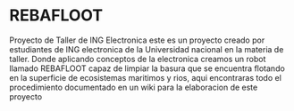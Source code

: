 # REBAFLOOT
Proyecto de Taller de ING Electronica
este es un proyecto creado por estudiantes de ING electronica de la Universidad nacional en la materia de taller. Donde aplicando conceptos de la electronica creamos un robot llamado REBAFLOOT capaz de limpiar la basura que se encuentra flotando en la superficie de ecosistemas maritimos y rios, aqui encontraras todo el procedimiento documentado en un wiki para la elaboracion de este proyecto
